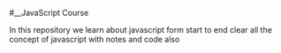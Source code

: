 #__JavaScript Course

In this repository we learn about javascript form start to end 
clear all the concept of javascript 
with notes and code also 
